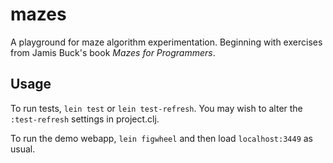 # mazes

A playground for maze algorithm experimentation. Beginning with exercises from
Jamis Buck's book _Mazes for Programmers_.

## Usage

To run tests, `lein test` or `lein test-refresh`. You may wish to alter the
`:test-refresh` settings in project.clj.

To run the demo webapp, `lein figwheel` and then load `localhost:3449` as usual.

